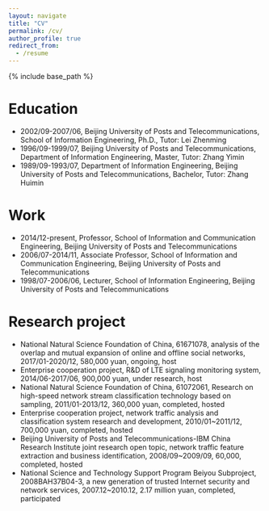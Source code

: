 ```yaml
---
layout: navigate
title: "CV"
permalink: /cv/
author_profile: true
redirect_from:
  - /resume
---
```


{% include base_path %}

Education
======
* 2002/09-2007/06, Beijing University of Posts and Telecommunications, School of Information Engineering, Ph.D., Tutor: Lei Zhenming
* 1996/09-1999/07, Beijing University of Posts and Telecommunications, Department of Information Engineering, Master, Tutor: Zhang Yimin
* 1989/09-1993/07, Department of Information Engineering, Beijing University of Posts and Telecommunications, Bachelor, Tutor: Zhang Huimin

Work
======
* 2014/12-present, Professor, School of Information and Communication Engineering, Beijing University of Posts and Telecommunications
* 2006/07-2014/11, Associate Professor, School of Information and Communication Engineering, Beijing University of Posts and Telecommunications
* 1998/07-2006/06, Lecturer, School of Information Engineering, Beijing University of Posts and Telecommunications
  
Research project
======
* National Natural Science Foundation of China, 61671078, analysis of the overlap and mutual expansion of online and offline social networks, 2017/01-2020/12, 580,000 yuan, ongoing, host
* Enterprise cooperation project, R&D of LTE signaling monitoring system, 2014/06-2017/06, 900,000 yuan, under research, host
* National Natural Science Foundation of China, 61072061, Research on high-speed network stream classification technology based on sampling, 2011/01-2013/12, 360,000 yuan, completed, hosted
* Enterprise cooperation project, network traffic analysis and classification system research and development, 2010/01~2011/12, 700,000 yuan, completed, hosted
* Beijing University of Posts and Telecommunications-IBM China Research Institute joint research open topic, network traffic feature extraction and business identification, 2008/09~2009/09, 60,000, completed, hosted
* National Science and Technology Support Program Beiyou Subproject, 2008BAH37B04-3, a new generation of trusted Internet security and network services, 2007.12~2010.12, 2.17 million yuan, completed, participated


